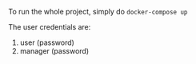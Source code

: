 To run the whole project, simply do `docker-compose up`

The user credentials are:
1. user (password)
2. manager (password)